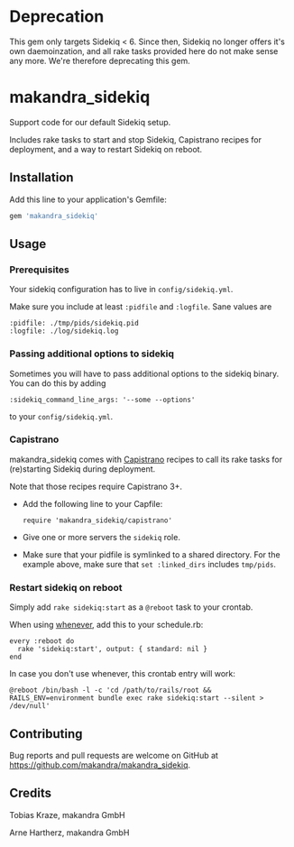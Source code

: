 # Deprecation

This gem only targets Sidekiq < 6. Since then, Sidekiq no longer offers it's own daemoinzation, and all rake tasks provided here do not make sense any more. We're therefore deprecating this gem.



# makandra_sidekiq

Support code for our default Sidekiq setup.

Includes rake tasks to start and stop Sidekiq, Capistrano recipes for deployment, and a way to restart Sidekiq on reboot.


## Installation

Add this line to your application's Gemfile:

```ruby
gem 'makandra_sidekiq'
```


## Usage

### Prerequisites

Your sidekiq configuration has to live in `config/sidekiq.yml`.

Make sure you include at least `:pidfile` and `:logfile`. Sane values are

```
:pidfile: ./tmp/pids/sidekiq.pid
:logfile: ./log/sidekiq.log
```


### Passing additional options to sidekiq

Sometimes you will have to pass additional options to the sidekiq binary. You can do this by adding

```
:sidekiq_command_line_args: '--some --options'
```
to your `config/sidekiq.yml`.


### Capistrano

makandra_sidekiq comes with [Capistrano](https://github.com/capistrano/capistrano) recipes to call its rake tasks for (re)starting Sidekiq during deployment.

Note that those recipes require Capistrano 3+.

- Add the following line to your Capfile:

  ```
  require 'makandra_sidekiq/capistrano'
  ```

- Give one or more servers the `sidekiq` role.

- Make sure that your pidfile is symlinked to a shared directory. For the example above, make sure that `set :linked_dirs` includes `tmp/pids`.


### Restart sidekiq on reboot

Simply add `rake sidekiq:start` as a `@reboot` task to your crontab.

When using [whenever](https://github.com/javan/whenever), add this to your schedule.rb:

```
every :reboot do
  rake 'sidekiq:start', output: { standard: nil }
end
```

In case you don't use whenever, this crontab entry will work:
```
@reboot /bin/bash -l -c 'cd /path/to/rails/root && RAILS_ENV=environment bundle exec rake sidekiq:start --silent > /dev/null'
```


## Contributing

Bug reports and pull requests are welcome on GitHub at https://github.com/makandra/makandra_sidekiq.


## Credits

Tobias Kraze, makandra GmbH

Arne Hartherz, makandra GmbH
